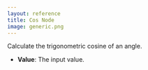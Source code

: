 ```yaml
---
layout: reference
title: Cos Node
image: generic.png
---
```

Calculate the trigonometric cosine of an angle.

* **Value**: The input value.
